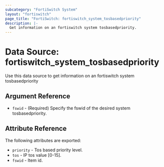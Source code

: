 ```yaml
---
subcategory: "FortiSwitch System"
layout: "fortiswitch"
page_title: "FortiSwitch: fortiswitch_system_tosbasedpriority"
description: |-
  Get information on an fortiswitch system tosbasedpriority.
---
```


# Data Source: fortiswitch_system_tosbasedpriority
Use this data source to get information on an fortiswitch system tosbasedpriority

## Argument Reference

* `fswid` - (Required) Specify the fswid of the desired system tosbasedpriority.

## Attribute Reference

The following attributes are exported:

* `priority` - Tos based priority level.
* `tos` - IP tos value [0-15].
* `fswid` - Item id.

